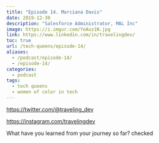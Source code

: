 ```yaml
---
title: "Episode 14. Marciana Davis"
date: 2019-12-30
description: "Salesforce Administrator, MAL Inc"
image: https://i.imgur.com/YeAuz1N.jpg
link: https://www.linkedin.com/in/travelingdev/
toc: true
url: /tech-queens/episode-14/
aliases:
  - /podcast/episode-14/
  - /episode-14/
categories:
  - podcast
tags:
  - tech queens
  - women of color in tech
---
```


https://twitter.com/@traveling_dev

https://instagram.com/travelingdev

What have you learned from your journey so far? checked
